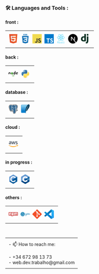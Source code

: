 ### :hammer_and_wrench: Languages and Tools :

#### front :

<div>
  <table>
    <tr>
      <td style="padding: 10px;">
        <img src="https://github.com/devicons/devicon/blob/master/icons/html5/html5-original.svg" title="HTML5" alt="HTML" width="30" height="30"/>&nbsp;
        <img src="https://github.com/devicons/devicon/blob/master/icons/css3/css3-plain-wordmark.svg"  title="CSS3" alt="CSS" width="30" height="30"/>&nbsp;
        <img src="https://github.com/devicons/devicon/blob/master/icons/javascript/javascript-original.svg" title="JavaScript" alt="JavaScript" width="30" height="30"/>&nbsp;
        <img src="https://github.com/devicons/devicon/blob/master/icons/typescript/typescript-original.svg" title="Typescript" alt="Typescript" width="30" height="30"/>&nbsp;
        <img src="https://github.com/devicons/devicon/blob/master/icons/react/react-original-wordmark.svg" title="React" alt="React" width="30" height="30"/>&nbsp;
        <img src="https://github.com/devicons/devicon/blob/master/icons/nextjs/nextjs-plain.svg" style="background-color: #ebebeb;" title="Nextjs" alt="Nextjs" width="30" height="30"/>&nbsp;
        <img src="https://github.com/devicons/devicon/blob/master/icons/django/django-plain.svg" title="Django" alt="Django" width="30" height="30"/>&nbsp;
      </td>
    </tr>
  </table>
</div>

#### back :

<div>
  <table>
    <tr>
      <td style="padding: 10px;">
        <img src="https://github.com/devicons/devicon/blob/master/icons/nodejs/nodejs-original-wordmark.svg" title="NodeJS" alt="NodeJS" width="30" height="30"/>&nbsp;
        <img src="https://github.com/devicons/devicon/blob/master/icons/python/python-original.svg" title="Python" alt="Python" width="30" height="30"/>&nbsp;
      </td>
    </tr>
  </table>
</div>

#### database :

<div>
  <table>
    <tr>
      <td style="padding: 10px;">
        <img src="https://github.com/devicons/devicon/blob/master/icons/postgresql/postgresql-original.svg" title="PostgreSQL"  alt="PostgreSQL" width="30" height="30"/>&nbsp;
        <img src="https://github.com/devicons/devicon/blob/master/icons/sqlite/sqlite-original.svg" title="SQLite"  alt="SQLite" width="30" height="30"/>&nbsp;
      </td>
    </tr>
  </table>
</div>

#### cloud :

<div>
  <table>
    <tr>
      <td style="padding: 10px;">
        <img src="https://github.com/devicons/devicon/blob/master/icons/amazonwebservices/amazonwebservices-original-wordmark.svg" title="AmazonWebServices"  alt="AmazonWebServices" width="30" height="30"/>&nbsp;
      </td>
    </tr>
  </table>
</div>

#### in progress :

<div>
  <table>
    <tr>
      <td style="padding: 10px;">
        <img src="https://github.com/devicons/devicon/blob/master/icons/c/c-original.svg" title="C"  alt="C" width="30" height="30"/>&nbsp;
        <img src="https://github.com/devicons/devicon/blob/master/icons/cplusplus/cplusplus-original.svg" title="C++"  alt="C++" width="30" height="30"/>&nbsp;
      </td>
    </tr>
  </table>
</div>

#### others :

<div>
  <table>
    <tr>
      <td style="padding: 10px;">
        <img src="https://github.com/devicons/devicon/blob/master/icons/npm/npm-original-wordmark.svg" title="npm"  alt="npm" width="30" height="30"/>&nbsp;
        <img src="https://github.com/devicons/devicon/blob/master/icons/yarn/yarn-original-wordmark.svg" title="yarn"  alt="yarn" width="30" height="30"/>&nbsp;
        <img src="https://github.com/devicons/devicon/blob/master/icons/git/git-original.svg" title="git"  alt="git" width="30" height="30"/>&nbsp;
        <img src="https://github.com/devicons/devicon/blob/master/icons/vscode/vscode-original.svg" title="vscode"  alt="vscode" width="30" height="30"/>&nbsp;
      </td>
    </tr>
  </table>
</div>

<br />

<table>
  <tr>
    <td style="padding: 10px;">
      - 📫 How to reach me: <br /> <br />
        - +34 672 98 13 73 <br />
        - web.dev.trabalho@gmail.com <br />
    </td>
  </tr>
</table> 

<!--
**leonardo-coutinho-dev/leonardo-coutinho-dev** is a ✨ _special_ ✨ repository because its `README.md` (this file) appears on your GitHub profile.

Here are some ideas to get you started:

- 🔭 I’m currently working on ...
- 🌱 I’m currently learning ...
- 👯 I’m looking to collaborate on ...
- 🤔 I’m looking for help with ...
- 💬 Ask me about ...
- 📫 How to reach me: ...
- 😄 Pronouns: ...
- ⚡ Fun fact: ...
-->
